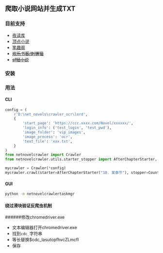 ## 爬取小说网站并生成TXT

### 目前支持
- [夜读库](https://m.yeduku.net)
- [顶点小说](https://www.dingdianks.com)
- [笔趣阁](https://www.22biqu.com)
- [~~欢乐书客/刺猬猫~~](https://www.ciweimao.com)
- [~~sf轻小说~~](https://book.sfacg.com)

### 安装


### 用法

#### CLI
```python
config = (
    r'D:\net_novels\crawler_ocr\lord',
    {
        'start_page': 'https://ccc.xxxx.com/Novel/xxxxxx/',
        'login_info': ('test_login', 'test_pwd'),
        'image_folder': 'vip_images',
        'image_process': 'ocr',
        'text_file': 'xxx.txt',
    }
)
from netnovelcrawler import Crawler
from netnovelcrawler.utils.starter_stopper import AfterChapterStarter, CountStopper

mycrawler = Crawler(*config)
mycrawler.crawl(starter=AfterChapterStarter("10. 某章节"), stopper=CountStopper(50))
```

#### GUI
```bash
python -m netnovelcrawlertaskmgr
```


#### 绕过滑块验证反爬虫机制

######修改chromedriver.exe
- 文本编辑器打开chromedriver.exe
- 找到`cdc_`字符串
- 等长替换$cdc_lasutopfhvcZLmcfl
- 保存

